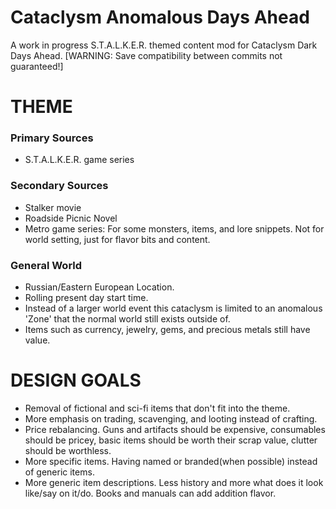 # Cataclysm Anomalous Days Ahead
A work in progress S.T.A.L.K.E.R. themed content mod for Cataclysm Dark Days Ahead. [WARNING: Save compatibility between commits not guaranteed!]

# THEME
### Primary Sources
* S.T.A.L.K.E.R. game series

### Secondary Sources
* Stalker movie
* Roadside Picnic Novel
* Metro game series: For some monsters, items, and lore snippets. Not for world setting, just for flavor bits and content.

### General World
* Russian/Eastern European Location.
* Rolling present day start time.
* Instead of a larger world event this cataclysm is limited to an anomalous 'Zone' that the normal world still exists outside of.
* Items such as currency, jewelry, gems, and precious metals still have value.

# DESIGN GOALS
* Removal of fictional and sci-fi items that don't fit into the theme.
* More emphasis on trading, scavenging, and looting instead of crafting.
* Price rebalancing. Guns and artifacts should be expensive, consumables should be pricey, basic items should be worth their scrap value, clutter should be worthless. 
* More specific items. Having named or branded(when possible) instead of generic items.
* More generic item descriptions. Less history and more what does it look like/say on it/do. Books and manuals can add addition flavor.